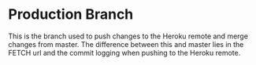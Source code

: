 # Production Branch

This is the branch used to push changes to the Heroku remote and merge changes from master. The difference between this and master lies in the FETCH url and the commit logging when pushing to the Heroku remote.

